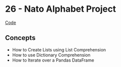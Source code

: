 # 26 - Nato Alphabet Project
[Code](https://github.com/MunMunL/Python/blob/main/day26/main.py)

## Concepts
* How to Create Lists using List Comprehension
* How to use Dictionary Comprehension
* How to Iterate over a Pandas DataFrame
